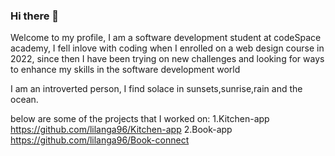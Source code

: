 ### Hi there 👋
Welcome to my profile, I am a software development student at codeSpace academy,  I fell inlove with coding when I enrolled on a web design course in 2022, since then I have been trying on new challenges and looking for ways to enhance my skills in the software development world

I am an introverted person, I find solace in sunsets,sunrise,rain and the ocean.

below are some of the projects that I worked on:
 1.Kitchen-app https://github.com/lilanga96/Kitchen-app 
 2.Book-app https://github.com/lilanga96/Book-connect


                                               
                                                


<!--
**lilanga96/Lilanga96** is a ✨ _special_ ✨ repository because its `README.md` (this file) appears on your GitHub profile.

Here are some ideas to get you started:

- 🔭 I’m currently working on ...
- 🌱 I’m currently learning ...
- 👯 I’m looking to collaborate on ...
- 🤔 I’m looking for help with ...
- 💬 Ask me about ...
- 📫 How to reach me: ...
- 😄 Pronouns: ...
- ⚡ Fun fact: ...
-->
